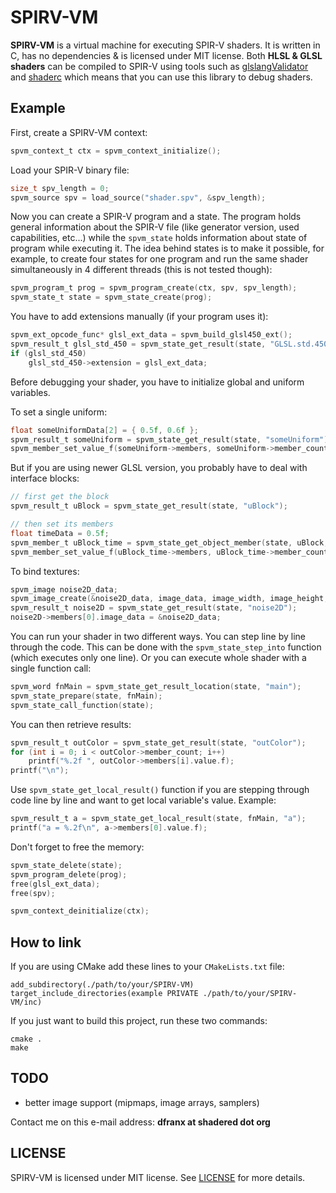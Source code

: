 # SPIRV-VM
**SPIRV-VM** is a virtual machine for executing SPIR-V shaders. It is written in C, has no dependencies & is licensed under MIT license.
Both **HLSL & GLSL shaders** can be compiled to SPIR-V using tools such as [glslangValidator](https://github.com/KhronosGroup/glslang) and [shaderc](https://github.com/google/shaderc) which means
that you can use this library to debug shaders.

## Example
First, create a SPIRV-VM context:
```c
spvm_context_t ctx = spvm_context_initialize();
```

Load your SPIR-V binary file:
```c
size_t spv_length = 0;
spvm_source spv = load_source("shader.spv", &spv_length);
```

Now you can create a SPIR-V program and a state. The program holds general information about 
the SPIR-V file (like generator version, used capabilities, etc...) while the `spvm_state` holds information
about state of program while executing it. The idea behind states is to make it possible, for example,
to create four states for one program and run the same shader simultaneously in 4 different threads (this is not tested though):
```c
spvm_program_t prog = spvm_program_create(ctx, spv, spv_length);
spvm_state_t state = spvm_state_create(prog);
```

You have to add extensions manually (if your program uses it):
```c
spvm_ext_opcode_func* glsl_ext_data = spvm_build_glsl450_ext();
spvm_result_t glsl_std_450 = spvm_state_get_result(state, "GLSL.std.450");
if (glsl_std_450)
	glsl_std_450->extension = glsl_ext_data;
```


Before debugging your shader, you have to initialize global and uniform variables.

To set a single uniform:
```c
float someUniformData[2] = { 0.5f, 0.6f };
spvm_result_t someUniform = spvm_state_get_result(state, "someUniform");
spvm_member_set_value_f(someUniform->members, someUniform->member_count, someUniformData); // vec2
```

But if you are using newer GLSL version, you probably have to deal with interface blocks:
```c
// first get the block
spvm_result_t uBlock = spvm_state_get_result(state, "uBlock");

// then set its members
float timeData = 0.5f;
spvm_member_t uBlock_time = spvm_state_get_object_member(state, uBlock, "time"); // uBlock.time
spvm_member_set_value_f(uBlock_time->members, uBlock_time->member_count, &timeData);
```

To bind textures:
```c
spvm_image noise2D_data;
spvm_image_create(&noise2D_data, image_data, image_width, image_height, 1);
spvm_result_t noise2D = spvm_state_get_result(state, "noise2D");
noise2D->members[0].image_data = &noise2D_data;
```

You can run your shader in two different ways. You can step line by line through the code.
This can be done with the `spvm_state_step_into` function (which executes only one line).
Or you can execute whole shader with a single function call:
```c
spvm_word fnMain = spvm_state_get_result_location(state, "main");
spvm_state_prepare(state, fnMain);
spvm_state_call_function(state);
```

You can then retrieve results:
```c
spvm_result_t outColor = spvm_state_get_result(state, "outColor");
for (int i = 0; i < outColor->member_count; i++)
	printf("%.2f ", outColor->members[i].value.f);
printf("\n");
```

Use `spvm_state_get_local_result()` function if you are stepping through code line by line and want to get local variable's value.
Example:
```c
spvm_result_t a = spvm_state_get_local_result(state, fnMain, "a");
printf("a = %.2f\n", a->members[0].value.f);
```

Don't forget to free the memory:
```c
spvm_state_delete(state);
spvm_program_delete(prog);
free(glsl_ext_data);
free(spv);

spvm_context_deinitialize(ctx);
```

## How to link
If you are using CMake add these lines to your `CMakeLists.txt` file:
```
add_subdirectory(./path/to/your/SPIRV-VM)
target_include_directories(example PRIVATE ./path/to/your/SPIRV-VM/inc)
```

If you just want to build this project, run these two commands:
```
cmake .
make
```

## TODO
- better image support (mipmaps, image arrays, samplers)

Contact me on this e-mail address: **dfranx at shadered dot org**

## LICENSE
SPIRV-VM is licensed under MIT license. See [LICENSE](./LICENSE) for more details.
